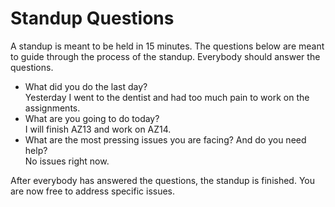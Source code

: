 # Standup Questions

A standup is meant to be held in 15 minutes. The questions below are meant to guide through the process of the standup. Everybody should answer the questions.
 
  - What did you do the last day?\
Yesterday I went to the dentist and had too much pain to work on the assignments.
  - What are you going to do today?\
 I will finish AZ13 and work on AZ14.
  - What are the most pressing issues you are facing? And do you need help?\
No issues right now.


After everybody has answered the questions, the standup is finished. You are now free to address specific issues.